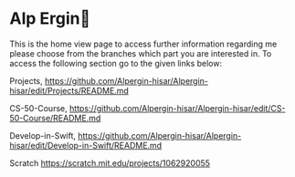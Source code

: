 # Alp Ergin👋
This is the home view page to access further information regarding me please choose from the branches which part you are interested in.
To access the following section go to the given links below:

Projects,
https://github.com/Alpergin-hisar/Alpergin-hisar/edit/Projects/README.md

CS-50-Course,
https://github.com/Alpergin-hisar/Alpergin-hisar/edit/CS-50-Course/README.md

Develop-in-Swift,
https://github.com/Alpergin-hisar/Alpergin-hisar/edit/Develop-in-Swift/README.md

Scratch
https://scratch.mit.edu/projects/1062920055
<!--
**Alpergin-hisar/Alpergin-hisar** is a ✨ _special_ ✨ repository because its `README.md` (this file) appears on your GitHub profile.

Here are some ideas to get you started:

- 🔭 I’m currently working on ...
- 🌱 I’m currently learning ...
- 👯 I’m looking to collaborate on ...
- 🤔 I’m looking for help with ...
- 💬 Ask me about ...
- 📫 How to reach me: ...
- 😄 Pronouns: ...
- ⚡ Fun fact: ...
-->
